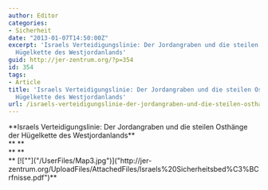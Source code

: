```yaml
---
author: Editor
categories:
- Sicherheit
date: "2013-01-07T14:50:00Z"
excerpt: 'Israels Verteidigungslinie: Der Jordangraben und die steilen Osthänge der
  Hügelkette des Westjordanlands'
guid: http://jer-zentrum.org/?p=354
id: 354
tags:
- Article
title: 'Israels Verteidigungslinie: Der Jordangraben und die steilen Osthänge der
  Hügelkette des Westjordanlands'
url: /israels-verteidigungslinie-der-jordangraben-und-die-steilen-osthange-der-hugelkette-des-westjordanlands/
---
```


<div align=""center"">**<font size=""3"">Israels Verteidigungslinie: Der Jordangraben und die steilen Osthänge der Hügelkette des Westjordanlands</font>**</div><div align=""center"">**<font size=""3""> </font>**</div><div align=""center"">**<font size=""3""> </font>**</div><div align=""center"">**<font size=""3""> [![""]("/UserFiles/Map3.jpg")]("http://jer-zentrum.org/UploadFiles/AttachedFiles/Israels%20Sicherheitsbed%C3%BCrfnisse.pdf")</font>**</div>